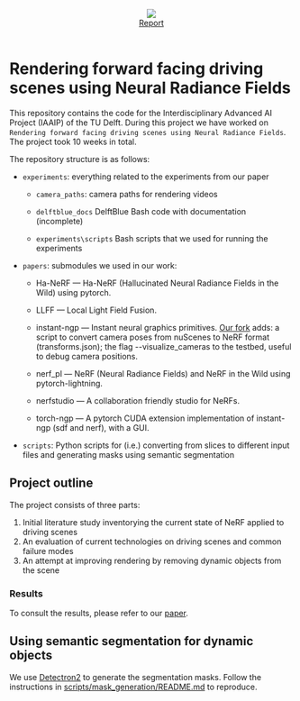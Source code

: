 <p align="center">
  <img src="https://d2k0ddhflgrk1i.cloudfront.net/Websections/Huisstijl/Bouwstenen/Logo/02-Visual-Bouwstenen-Logo-Varianten-v1.png"/><br>
  <a href="">Report</a>
  <br><br>
</p>

# Rendering forward facing driving scenes using Neural Radiance Fields

This repository contains the code for the Interdisciplinary Advanced AI Project (IAAIP) of the TU Delft. During this project we have worked on `Rendering forward facing driving scenes using Neural Radiance Fields`. The project took 10 weeks in total.

The repository structure is as follows:

- `experiments`: everything related to the experiments from our paper
  
  - `camera_paths`: camera paths for rendering videos
  
  - `delftblue_docs` DelftBlue Bash code with documentation (incomplete)
  
  - `experiments\scripts` Bash scripts that we used for running the experiments

- `papers`: submodules we used in our work:
  
  - Ha-NeRF — Ha-NeRF (Hallucinated Neural Radiance Fields in the Wild) using pytorch.
  
  - LLFF — Local Light Field Fusion.
  
  - instant-ngp — Instant neural graphics primitives. <u>Our fork</u> adds: a script to convert camera poses from nuScenes to NeRF format (transforms.json); the flag --visualize_cameras to the testbed, useful to debug camera positions.
  
  - nerf_pl — NeRF (Neural Radiance Fields) and NeRF in the Wild using pytorch-lightning.
  
  - nerfstudio — A collaboration friendly studio for NeRFs.
  
  - torch-ngp — A pytorch CUDA extension implementation of instant-ngp (sdf and nerf), with a GUI.

- `scripts`: Python scripts for (i.e.) converting from slices to different input files and generating masks using semantic segmentation

## Project outline

The project consists of three parts:

1) Initial literature study inventorying the current state of NeRF applied to driving scenes
2) An evaluation of current technologies on driving scenes and common failure modes
3) An attempt at improving rendering by removing dynamic objects from the scene

<!--- ## Evaluation of current technologies

### COLMAP

**TODO**

### C2W matrices and inputs

**TODO**

### NDC and scaling

**TODO**
--->

### Results

To consult the results, please refer to our [paper](paper.pdf).

## Using semantic segmentation for dynamic objects

We use [Detectron2]() to generate the segmentation masks.
Follow the instructions in [scripts/mask_generation/README.md](scripts/mask_generation/README.md) to reproduce.
